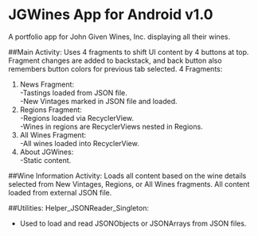 # JGWines App for Android v1.0
A portfolio app for John Given Wines, Inc. displaying all their wines.


##Main Activity:
Uses 4 fragments to shift UI content by 4 buttons at top. Fragment changes are added to backstack, and back button also remembers button colors for previous tab selected.
4 Fragments:
   1. News Fragment:  
  -Tastings loaded from JSON file.  
  -New Vintages marked in JSON file and loaded.  
   2.  Regions Fragment:  
  -Regions loaded via RecyclerView.  
  -Wines in regions are RecyclerViews nested in Regions.
   3. All Wines Fragment:  
  -All wines loaded into RecyclerView.  
   4. About JGWines:  
  -Static content.
		
##Wine Information Activity:
Loads all content based on the wine details selected from New Vintages, Regions, or All Wines fragments. All content loaded from external JSON file.

##Utilities:
Helper_JSONReader_Singleton:
- Used to load and read JSONObjects or JSONArrays from JSON files. 
